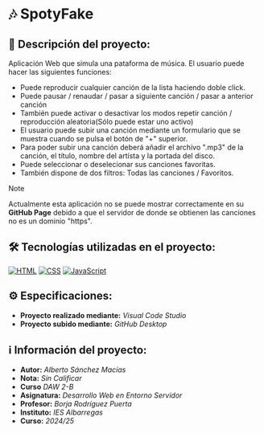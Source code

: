 # 🎶 SpotyFake

## 📄 Descripci&oacute;n del proyecto: 
 Aplicación Web que simula una pataforma de música.
 El usuario puede hacer las siguientes funciones:
 * Puede reproducir cualquier canci&oacute;n de la lista haciendo doble click.
 * Puede pausar / renaudar / pasar a siguiente canci&oacute;n / pasar a anterior canci&oacute;n
 * Tambi&eacute;n puede activar o desactivar los modos repetir canci&oacute;n / reproducción aleatoria(Sólo puede estar uno activo)
 * El usuario puede subir una canci&oacute;n mediante un formulario que se muestra cuando se pulsa el bot&oacute;n de "+" superior.
 * Para poder subir una canci&oacute;n deber&aacute; a&ntilde;adir el archivo ".mp3" de la canci&oacute;n, el t&iacute;tulo, nombre del art&iacute;sta y la portada del disco.
 * Puede seleccionar o deselecionar sus canciones favoritas.
 * Tambi&eacute;n dispone de dos filtros: Todas las canciones / Favoritos.

> [!NOTE]
> Actualmente esta aplicaci&oacute;n no se puede mostrar correctamente en su **GitHub Page** debido a que el servidor de donde se obtienen las canciones no es un dominio "https".
 
## 🛠️ Tecnologías utilizadas en el proyecto:

[![HTML](https://skillicons.dev/icons?i=html)](https://github.com/amsanchezm11)
[![CSS](https://skillicons.dev/icons?i=css)](https://github.com/amsanchezm11)
[![JavaScript](https://skillicons.dev/icons?i=js)](https://github.com/amsanchezm11)

## ⚙️ Especificaciones:
* **Proyecto realizado mediante:** *Visual Code Studio*
* **Proyecto subido mediante:** *GitHub Desktop*

## ℹ️ Informaci&oacute;n del proyecto:
* **Autor:** *Alberto S&aacute;nchez Mac&iacute;as*
* **Nota:** *Sin Calificar*
* **Curso** *DAW 2-B*
* **Asignatura:** *Desarrollo Web en Entorno Servidor*
* **Profesor:** *Borja Rodr&iacute;guez Puerta*
* **Instituto:** *IES Albarregas*
* **Curso:** *2024/25*
